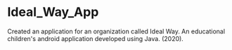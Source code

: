 # Ideal_Way_App
Created an application for an organization called Ideal Way. 
An educational children's android application developed using Java. (2020).

